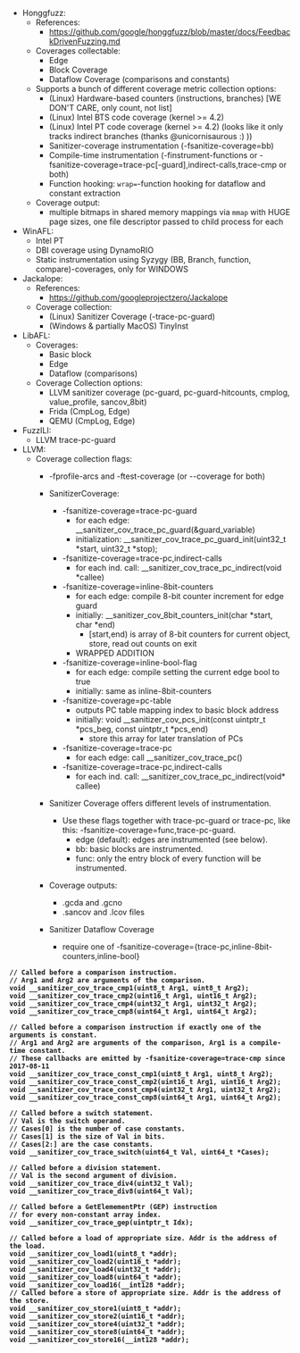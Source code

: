 -   Honggfuzz:
    -   References:
        -    https://github.com/google/honggfuzz/blob/master/docs/FeedbackDrivenFuzzing.md
    -   Coverages collectable:
        - Edge
        - Block Coverage
        - Dataflow Coverage (comparisons and constants)
    -   Supports a bunch of different coverage metric collection options:
        -   (Linux) Hardware-based counters (instructions, branches) [WE DON'T CARE, only count, not list]
        -   (Linux) Intel BTS code coverage (kernel >= 4.2)
        -   (Linux) Intel PT code coverage (kernel >= 4.2)  (looks like it only tracks indirect branches (thanks @unicornisaurous :) ))
        -   Sanitizer-coverage instrumentation (-fsanitize-coverage=bb)
        -   Compile-time instrumentation (-finstrument-functions or -fsanitize-coverage=trace-pc[-guard],indirect-calls,trace-cmp or both)
        -   Function hooking: `wrap=`-function hooking for dataflow and constant extraction
    -   Coverage output:
        -   multiple bitmaps in shared memory mappings via `mmap` with HUGE page sizes, one file descriptor passed to child process for each
-   WinAFL:
    -   Intel PT
    -   DBI coverage using DynamoRIO
    -   Static instrumentation using Syzygy (BB, Branch, function, compare)-coverages, only for WINDOWS
-   Jackalope:
    -   References:
        -   https://github.com/googleprojectzero/Jackalope
    -   Coverage collection:
        -   (Linux)                     Sanitizer Coverage (-trace-pc-guard)
        -   (Windows & partially MacOS) TinyInst
-   LibAFL:
    -   Coverages:
        - Basic block
        - Edge
        - Dataflow (comparisons)
    -   Coverage Collection options:
        - LLVM sanitizer coverage (pc-guard, pc-guard-hitcounts, cmplog, value_profile, sancov_8bit)
        - Frida (CmpLog, Edge)
        - QEMU (CmpLog, Edge)
-   FuzzILI:
    -   LLVM trace-pc-guard
-   LLVM:
    -   Coverage collection flags:
        -   -fprofile-arcs and -ftest-coverage (or --coverage for both)
        -   SanitizerCoverage:
            -   -fsanitize-coverage=trace-pc-guard
                - for each edge:        __sanitizer_cov_trace_pc_guard(&guard_variable)
                - initialization:       __sanitizer_cov_trace_pc_guard_init(uint32_t *start, uint32_t *stop);
            -   -fsanitize-coverage=trace-pc,indirect-calls
                - for each ind. call:   __sanitizer_cov_trace_pc_indirect(void *callee)
            -   -fsanitize-coverage=inline-8bit-counters
                - for each edge:        compile 8-bit counter increment for edge guard
                - initially:            __sanitizer_cov_8bit_counters_init(char *start, char *end)
                    -   [start,end) is array of 8-bit counters for current object, store, read out counts on exit
                - WRAPPED ADDITION
            -   -fsanitize-coverage=inline-bool-flag
                - for each edge:        compile setting the current edge bool to true
                - initially:            same as inline-8bit-counters
            -   -fsanitize-coverage=pc-table
                - outputs PC table mapping index to basic block address
                - initially:            void __sanitizer_cov_pcs_init(const uintptr_t *pcs_beg, const uintptr_t *pcs_end)
                    -   store this array for later translation of PCs
            -   -fsanitize-coverage=trace-pc
                - for each edge:        call __sanitizer_cov_trace_pc()
            -   -fsanitize-coverage=trace-pc,indirect-calls
                - for each ind. call:   __sanitizer_cov_trace_pc_indirect(void* callee)
        -   Sanitizer Coverage offers different levels of instrumentation.
            - Use these flags together with trace-pc-guard or trace-pc, like this: -fsanitize-coverage=func,trace-pc-guard.
                -   edge (default): edges are instrumented (see below).
                -   bb: basic blocks are instrumented.
                -   func: only the entry block of every function will be instrumented.
        -   Coverage outputs:
            - .gcda and .gcno
            - .sancov and .lcov files

        - Sanitizer Dataflow Coverage
            -   require one of -fsanitize-coverage={trace-pc,inline-8bit-counters,inline-bool}


<b>

    // Called before a comparison instruction.
    // Arg1 and Arg2 are arguments of the comparison.
    void __sanitizer_cov_trace_cmp1(uint8_t Arg1, uint8_t Arg2);
    void __sanitizer_cov_trace_cmp2(uint16_t Arg1, uint16_t Arg2);
    void __sanitizer_cov_trace_cmp4(uint32_t Arg1, uint32_t Arg2);
    void __sanitizer_cov_trace_cmp8(uint64_t Arg1, uint64_t Arg2);

    // Called before a comparison instruction if exactly one of the arguments is constant.
    // Arg1 and Arg2 are arguments of the comparison, Arg1 is a compile-time constant.
    // These callbacks are emitted by -fsanitize-coverage=trace-cmp since 2017-08-11
    void __sanitizer_cov_trace_const_cmp1(uint8_t Arg1, uint8_t Arg2);
    void __sanitizer_cov_trace_const_cmp2(uint16_t Arg1, uint16_t Arg2);
    void __sanitizer_cov_trace_const_cmp4(uint32_t Arg1, uint32_t Arg2);
    void __sanitizer_cov_trace_const_cmp8(uint64_t Arg1, uint64_t Arg2);

    // Called before a switch statement.
    // Val is the switch operand.
    // Cases[0] is the number of case constants.
    // Cases[1] is the size of Val in bits.
    // Cases[2:] are the case constants.
    void __sanitizer_cov_trace_switch(uint64_t Val, uint64_t *Cases);

    // Called before a division statement.
    // Val is the second argument of division.
    void __sanitizer_cov_trace_div4(uint32_t Val);
    void __sanitizer_cov_trace_div8(uint64_t Val);

    // Called before a GetElemementPtr (GEP) instruction
    // for every non-constant array index.
    void __sanitizer_cov_trace_gep(uintptr_t Idx);

    // Called before a load of appropriate size. Addr is the address of the load.
    void __sanitizer_cov_load1(uint8_t *addr);
    void __sanitizer_cov_load2(uint16_t *addr);
    void __sanitizer_cov_load4(uint32_t *addr);
    void __sanitizer_cov_load8(uint64_t *addr);
    void __sanitizer_cov_load16(__int128 *addr);
    // Called before a store of appropriate size. Addr is the address of the store.
    void __sanitizer_cov_store1(uint8_t *addr);
    void __sanitizer_cov_store2(uint16_t *addr);
    void __sanitizer_cov_store4(uint32_t *addr);
    void __sanitizer_cov_store8(uint64_t *addr);
    void __sanitizer_cov_store16(__int128 *addr);

</b>
